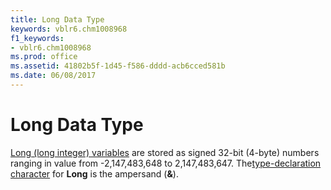 ```yaml
---
title: Long Data Type
keywords: vblr6.chm1008968
f1_keywords:
- vblr6.chm1008968
ms.prod: office
ms.assetid: 41802b5f-1d45-f586-dddd-acb6cced581b
ms.date: 06/08/2017
---
```



# Long Data Type

[Long (long integer) variables](vbe-glossary.md) are stored as signed 32-bit (4-byte) numbers ranging in value from -2,147,483,648 to 2,147,483,647. The[type-declaration character](vbe-glossary.md) for **Long** is the ampersand (**&**).


